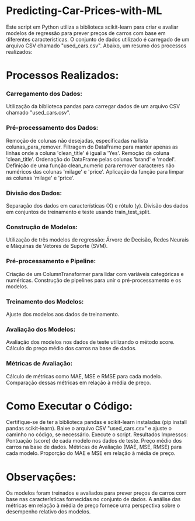 # Predicting-Car-Prices-with-ML

Este script em Python utiliza a biblioteca scikit-learn para criar e avaliar modelos de regressão para prever preços de carros com base em diferentes características. O conjunto de dados utilizado é carregado de um arquivo CSV chamado "used_cars.csv". Abaixo, um resumo dos processos realizados:

# Processos Realizados:
### Carregamento dos Dados:

Utilização da biblioteca pandas para carregar dados de um arquivo CSV chamado "used_cars.csv".
### Pré-processamento dos Dados:

Remoção de colunas não desejadas, especificadas na lista colunas_para_remover.
Filtragem do DataFrame para manter apenas as linhas onde a coluna 'clean_title' é igual a 'Yes'.
Remoção da coluna 'clean_title'.
Ordenação do DataFrame pelas colunas 'brand' e 'model'.
Definição de uma função clean_numeric para remover caracteres não numéricos das colunas 'milage' e 'price'.
Aplicação da função para limpar as colunas 'milage' e 'price'.
### Divisão dos Dados:

Separação dos dados em características (X) e rótulo (y).
Divisão dos dados em conjuntos de treinamento e teste usando train_test_split.
### Construção de Modelos:

Utilização de três modelos de regressão: Árvore de Decisão, Redes Neurais e Máquinas de Vetores de Suporte (SVM).
### Pré-processamento e Pipeline:

Criação de um ColumnTransformer para lidar com variáveis categóricas e numéricas.
Construção de pipelines para unir o pré-processamento e os modelos.
### Treinamento dos Modelos:

Ajuste dos modelos aos dados de treinamento.
### Avaliação dos Modelos:

Avaliação dos modelos nos dados de teste utilizando o método score.
Cálculo do preço médio dos carros na base de dados.
### Métricas de Avaliação:

Cálculo de métricas como MAE, MSE e RMSE para cada modelo.
Comparação dessas métricas em relação à média de preço.
# Como Executar o Código:
Certifique-se de ter a biblioteca pandas e scikit-learn instaladas (pip install pandas scikit-learn).
Baixe o arquivo CSV "used_cars.csv" e ajuste o caminho no código, se necessário.
Execute o script.
Resultados Impressos:
Pontuação (score) de cada modelo nos dados de teste.
Preço médio dos carros na base de dados.
Métricas de Avaliação (MAE, MSE, RMSE) para cada modelo.
Proporção do MAE e MSE em relação à média de preço.
# Observações:
Os modelos foram treinados e avaliados para prever preços de carros com base nas características fornecidas no conjunto de dados.
A análise das métricas em relação à média de preço fornece uma perspectiva sobre o desempenho relativo dos modelos.
